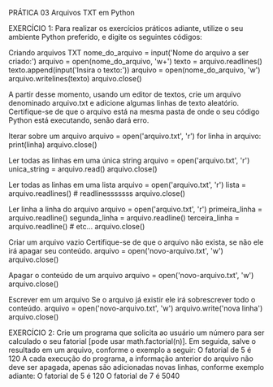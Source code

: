 PRÁTICA 03
Arquivos TXT em Python

EXERCÍCIO 1: Para realizar os exercícios práticos adiante, utilize o seu ambiente Python preferido, e digite os seguintes códigos:

Criando arquivos TXT
    nome_do_arquivo = input('Nome do arquivo a ser criado:')
    arquivo = open(nome_do_arquivo, 'w+')
    texto = arquivo.readlines()
    texto.append(input('Insira o texto:'))
    arquivo = open(nome_do_arquivo, 'w')
    arquivo.writelines(texto)
    arquivo.close()

A partir desse momento, usando um editor de textos, crie um arquivo denominado arquivo.txt e adicione algumas linhas de texto aleatório. Certifique-se de que o arquivo está na mesma pasta de onde o seu código Python está executando, senão dará erro.

Iterar sobre um arquivo
    arquivo = open('arquivo.txt', 'r')
    for linha in arquivo:
    print(linha)
    arquivo.close()

Ler todas as linhas em uma única string
    arquivo = open('arquivo.txt', 'r')
    unica_string = arquivo.read()
    arquivo.close()

Ler todas as linhas em uma lista
    arquivo = open('arquivo.txt', 'r')
    lista = arquivo.readlines() # readlinesssssss
    arquivo.close()

Ler linha a linha do arquivo
    arquivo = open('arquivo.txt', 'r')
    primeira_linha = arquivo.readline()
    segunda_linha = arquivo.readline()
    terceira_linha = arquivo.readline()
    # etc...
    arquivo.close()

Criar um arquivo vazio
Certifique-se de que o arquivo não exista, se não ele irá apagar seu conteúdo.
    arquivo = open('novo-arquivo.txt', 'w')
    arquivo.close()

Apagar o conteúdo de um arquivo
    arquivo = open('novo-arquivo.txt', 'w')
    arquivo.close()

Escrever em um arquivo
Se o arquivo já existir ele irá sobrescrever todo o conteúdo.
    arquivo = open('novo-arquivo.txt', 'w')
    arquivo.write('nova linha')
    arquivo.close()

EXERCÍCIO 2:
Crie um programa que solicita ao usuário um número para ser calculado o seu fatorial [pode usar math.factorial(n)]. Em seguida, salve o resultado em um arquivo, conforme o exemplo a seguir:
O fatorial de 5 é 120
A cada execução do programa, a informação anterior do arquivo não deve ser apagada, apenas são adicionadas novas linhas, conforme exemplo adiante:
O fatorial de 5 é 120
O fatorial de 7 é 5040